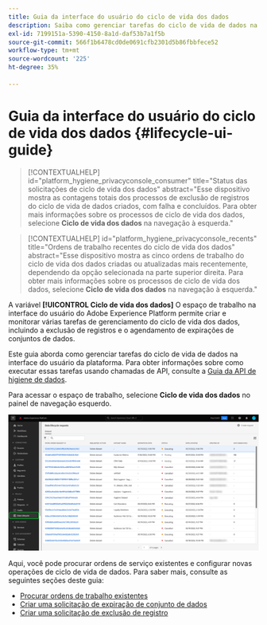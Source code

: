 ```yaml
---
title: Guia da interface do usuário do ciclo de vida dos dados
description: Saiba como gerenciar tarefas do ciclo de vida de dados na interface do usuário do Adobe Experience Platform.
exl-id: 7199151a-5390-4150-8a1d-daf53b7a1f5b
source-git-commit: 566f1b6478cd0de0691cfb2301d5b86fbbfece52
workflow-type: tm+mt
source-wordcount: '225'
ht-degree: 35%

---
```


# Guia da interface do usuário do ciclo de vida dos dados {#lifecycle-ui-guide}

>[!CONTEXTUALHELP]
>id="platform_hygiene_privacyconsole_consumer"
>title="Status das solicitações de ciclo de vida dos dados"
>abstract="Esse dispositivo mostra as contagens totais dos processos de exclusão de registros do ciclo de vida de dados criados, com falha e concluídos. Para obter mais informações sobre os processos de ciclo de vida dos dados, selecione **Ciclo de vida dos dados** na navegação à esquerda."

>[!CONTEXTUALHELP]
>id="platform_hygiene_privacyconsole_recents"
>title="Ordens de trabalho recentes do ciclo de vida dos dados"
>abstract="Esse dispositivo mostra as cinco ordens de trabalho do ciclo de vida dos dados criadas ou atualizadas mais recentemente, dependendo da opção selecionada na parte superior direita. Para obter mais informações sobre os processos de ciclo de vida dos dados, selecione **Ciclo de vida dos dados** na navegação à esquerda."

A variável **[!UICONTROL Ciclo de vida dos dados]** O espaço de trabalho na interface do usuário do Adobe Experience Platform permite criar e monitorar várias tarefas de gerenciamento do ciclo de vida dos dados, incluindo a exclusão de registros e o agendamento de expirações de conjuntos de dados.

Este guia aborda como gerenciar tarefas do ciclo de vida de dados na interface do usuário da plataforma. Para obter informações sobre como executar essas tarefas usando chamadas de API, consulte a [Guia da API de higiene de dados](../api/overview.md).

Para acessar o espaço de trabalho, selecione **Ciclo de vida dos dados** no painel de navegação esquerdo.

![A variável [!UICONTROL Ciclo de vida dos dados] espaço de trabalho na interface do usuário da Platform, com [!UICONTROL Ciclo de vida dos dados] realçado na navegação à esquerda.](../images/ui/overview/home.png)

Aqui, você pode procurar ordens de serviço existentes e configurar novas operações de ciclo de vida de dados. Para saber mais, consulte as seguintes seções deste guia:

* [Procurar ordens de trabalho existentes](./browse.md)
* [Criar uma solicitação de expiração de conjunto de dados](./dataset-expiration.md)
* [Criar uma solicitação de exclusão de registro](./record-delete.md)
